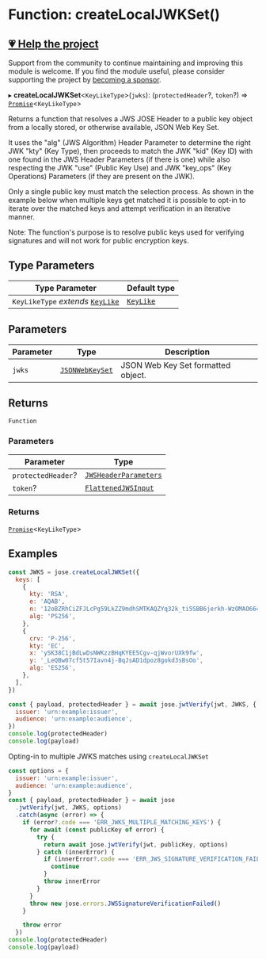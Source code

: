 # Function: createLocalJWKSet()

## [💗 Help the project](https://github.com/sponsors/panva)

Support from the community to continue maintaining and improving this module is welcome. If you find the module useful, please consider supporting the project by [becoming a sponsor](https://github.com/sponsors/panva).

▸ **createLocalJWKSet**\<`KeyLikeType`\>(`jwks`): (`protectedHeader`?, `token`?) => [`Promise`](https://developer.mozilla.org/docs/Web/JavaScript/Reference/Global_Objects/Promise)\<`KeyLikeType`\>

Returns a function that resolves a JWS JOSE Header to a public key object from a locally stored,
or otherwise available, JSON Web Key Set.

It uses the "alg" (JWS Algorithm) Header Parameter to determine the right JWK "kty" (Key Type),
then proceeds to match the JWK "kid" (Key ID) with one found in the JWS Header Parameters (if
there is one) while also respecting the JWK "use" (Public Key Use) and JWK "key_ops" (Key
Operations) Parameters (if they are present on the JWK).

Only a single public key must match the selection process. As shown in the example below when
multiple keys get matched it is possible to opt-in to iterate over the matched keys and attempt
verification in an iterative manner.

Note: The function's purpose is to resolve public keys used for verifying signatures and will not
work for public encryption keys.

## Type Parameters

| Type Parameter | Default type |
| ------ | ------ |
| `KeyLikeType` *extends* [`KeyLike`](../../../types/type-aliases/KeyLike.md) | [`KeyLike`](../../../types/type-aliases/KeyLike.md) |

## Parameters

| Parameter | Type | Description |
| ------ | ------ | ------ |
| `jwks` | [`JSONWebKeySet`](../../../types/interfaces/JSONWebKeySet.md) | JSON Web Key Set formatted object. |

## Returns

`Function`

### Parameters

| Parameter | Type |
| ------ | ------ |
| `protectedHeader`? | [`JWSHeaderParameters`](../../../types/interfaces/JWSHeaderParameters.md) |
| `token`? | [`FlattenedJWSInput`](../../../types/interfaces/FlattenedJWSInput.md) |

### Returns

[`Promise`](https://developer.mozilla.org/docs/Web/JavaScript/Reference/Global_Objects/Promise)\<`KeyLikeType`\>

## Examples

```js
const JWKS = jose.createLocalJWKSet({
  keys: [
    {
      kty: 'RSA',
      e: 'AQAB',
      n: '12oBZRhCiZFJLcPg59LkZZ9mdhSMTKAQZYq32k_ti5SBB6jerkh-WzOMAO664r_qyLkqHUSp3u5SbXtseZEpN3XPWGKSxjsy-1JyEFTdLSYe6f9gfrmxkUF_7DTpq0gn6rntP05g2-wFW50YO7mosfdslfrTJYWHFhJALabAeYirYD7-9kqq9ebfFMF4sRRELbv9oi36As6Q9B3Qb5_C1rAzqfao_PCsf9EPsTZsVVVkA5qoIAr47lo1ipfiBPxUCCNSdvkmDTYgvvRm6ZoMjFbvOtgyts55fXKdMWv7I9HMD5HwE9uW839PWA514qhbcIsXEYSFMPMV6fnlsiZvQQ',
      alg: 'PS256',
    },
    {
      crv: 'P-256',
      kty: 'EC',
      x: 'ySK38C1jBdLwDsNWKzzBHqKYEE5Cgv-qjWvorUXk9fw',
      y: '_LeQBw07cf5t57Iavn4j-BqJsAD1dpoz8gokd3sBsOo',
      alg: 'ES256',
    },
  ],
})

const { payload, protectedHeader } = await jose.jwtVerify(jwt, JWKS, {
  issuer: 'urn:example:issuer',
  audience: 'urn:example:audience',
})
console.log(protectedHeader)
console.log(payload)
```

Opting-in to multiple JWKS matches using `createLocalJWKSet`

```js
const options = {
  issuer: 'urn:example:issuer',
  audience: 'urn:example:audience',
}
const { payload, protectedHeader } = await jose
  .jwtVerify(jwt, JWKS, options)
  .catch(async (error) => {
    if (error?.code === 'ERR_JWKS_MULTIPLE_MATCHING_KEYS') {
      for await (const publicKey of error) {
        try {
          return await jose.jwtVerify(jwt, publicKey, options)
        } catch (innerError) {
          if (innerError?.code === 'ERR_JWS_SIGNATURE_VERIFICATION_FAILED') {
            continue
          }
          throw innerError
        }
      }
      throw new jose.errors.JWSSignatureVerificationFailed()
    }

    throw error
  })
console.log(protectedHeader)
console.log(payload)
```
